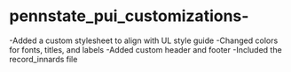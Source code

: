 # pennstate_pui_customizations-
-Added a custom stylesheet to align with UL style guide
-Changed colors for fonts, titles, and labels
-Added custom header and footer
-Included the record_innards file
